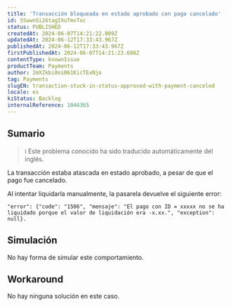 ```yaml
---
title: 'Transacción bloqueada en estado aprobado con pago cancelado'
id: 5SwwnGi26tagIXuTmvToc
status: PUBLISHED
createdAt: 2024-06-07T14:21:22.809Z
updatedAt: 2024-06-12T17:33:43.967Z
publishedAt: 2024-06-12T17:33:43.967Z
firstPublishedAt: 2024-06-07T14:21:23.608Z
contentType: knownIssue
productTeam: Payments
author: 2mXZkbi0oi061KicTExNjo
tag: Payments
slugEN: transaction-stuck-in-status-approved-with-payment-canceled
locale: es
kiStatus: Backlog
internalReference: 1046365
---
```


## Sumario

>ℹ️ Este problema conocido ha sido traducido automáticamente del inglés.


La transacción estaba atascada en estado aprobado, a pesar de que el pago fue cancelado.

Al intentar liquidarla manualmente, la pasarela devuelve el siguiente error:

    "error": {"code": "1506", "mensaje": "El pago con ID = xxxxx no se ha liquidado porque el valor de liquidación era -x.xx.", "exception": null}.



##

## Simulación


No hay forma de simular este comportamiento.



## Workaround


No hay ninguna solución en este caso.





